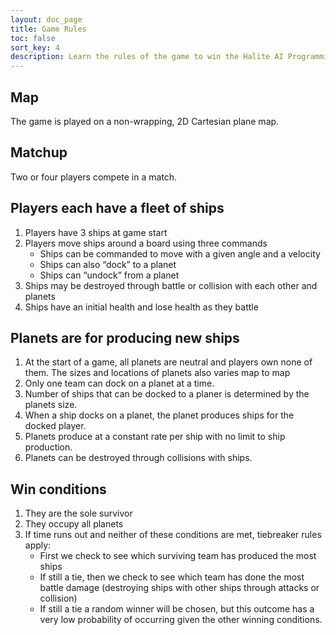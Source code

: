 ```yaml
---
layout: doc_page
title: Game Rules
toc: false
sort_key: 4
description: Learn the rules of the game to win the Halite AI Programming Challenge.
---
```


## Map
The game is played on a non-wrapping, 2D Cartesian plane map.

## Matchup
Two or four players compete in a match. 

## Players each have a fleet of ships
1. Players have 3 ships at game start
2. Players move ships around a board using three commands
    - Ships can be commanded to move with a given angle and a velocity
    - Ships can also “dock” to  a planet
    - Ships can “undock” from a planet
3. Ships may be destroyed through battle or collision with each other and planets
4. Ships have an initial health and lose health as they battle

## Planets are for producing new ships
1. At the start of a game, all planets are neutral and players own none of them. The sizes and locations of planets also varies map to map
2. Only one team can dock on a planet at a time. 
3. Number of ships that can be docked to a planer is determined by the planets size.
4. When a ship docks on a planet, the planet produces ships for the docked player.
5. Planets produce at a constant rate per ship with no limit to ship production.
6. Planets can be destroyed through collisions with ships.

## Win conditions
1. They are the sole survivor
2. They occupy all planets
3. If time runs out and neither of these conditions are met, tiebreaker rules apply:
    - First we check to see which surviving team has produced the most ships
    - If still a tie, then we check to see which team has done the most battle damage (destroying ships with other ships through attacks or collision)
    - If still a tie a random winner will be chosen, but this outcome has a very low probability of occurring given the other winning conditions.
